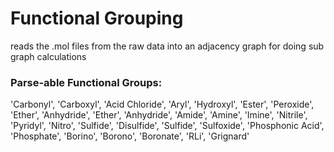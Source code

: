 # Functional Grouping

reads the .mol files from the raw data into an adjacency graph for doing sub graph calculations

### Parse-able Functional Groups:

'Carbonyl', 'Carboxyl', 'Acid Chloride', 'Aryl', 'Hydroxyl', 'Ester', 'Peroxide', 'Ether', 'Anhydride', 'Ether', 'Anhydride', 'Amide', 'Amine', 'Imine', 'Nitrile', 'Pyridyl', 'Nitro', 'Sulfide', 'Disulfide', 'Sulfide', 'Sulfoxide', 'Phosphonic Acid', 'Phosphate', 'Borino', 'Borono', 'Boronate', 'RLi', 'Grignard'
